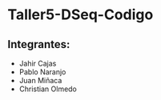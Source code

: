 # Taller5-DSeq-Codigo

## Integrantes:
- Jahir Cajas
- Pablo Naranjo
- Juan Miñaca
- Christian Olmedo

